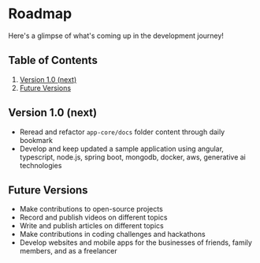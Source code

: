 # Roadmap

Here's a glimpse of what's coming up in the development journey!

## Table of Contents

1. [Version 1.0 (next)](#version-10-next)
1. [Future Versions](#future-versions)

## Version 1.0 (next)

- Reread and refactor `app-core/docs` folder content through daily bookmark
- Develop and keep updated a sample application using angular, typescript, node.js, spring boot, mongodb, docker, aws, generative ai technologies

## Future Versions

- Make contributions to open-source projects
- Record and publish videos on different topics
- Write and publish articles on different topics
- Make contributions in coding challenges and hackathons
- Develop websites and mobile apps for the businesses of friends, family members, and as a freelancer
